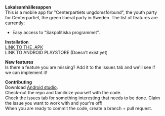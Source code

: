 <b>Lokalsamhällesappen</b>
<br>
This is a mobile app for "Centerpartiets ungdomsförbund", the youth party for Centerpartiet, the green liberal party in Sweden.
The list of features are currently:
 * Easy access to "Sakpolitiska programmet".
 
<b>Installation</b>
<br>
 <a href="https://drive.google.com/file/d/1jevb0-VoN9dmQVdIBDFMv2JW7TkHKRjj/view?usp=sharing">LINK TO THE .APK</a>
 <br>
 LINK TO ANDROID PLAYSTORE (Doesn't exist yet)
 
 <b>New features</b>
 <br>
 Is there a feature you are missing? Add it to the issues tab and we'll see if we can implement it!
 
<b>Contributing</b>
<br>
Download <a href="https://developer.android.com/studio">Android studio</a>.
<br>
Check-out the repo and familirize yourself with the code.
<br>
Check the issues tab for something interesting that needs to be done. Claim the issue you want to work with and your're off!
<br>
When you are ready to commit the code, create a branch + pull request.
